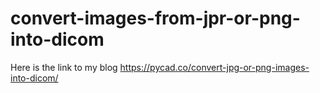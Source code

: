 # convert-images-from-jpr-or-png-into-dicom

Here is the link to my blog
https://pycad.co/convert-jpg-or-png-images-into-dicom/
